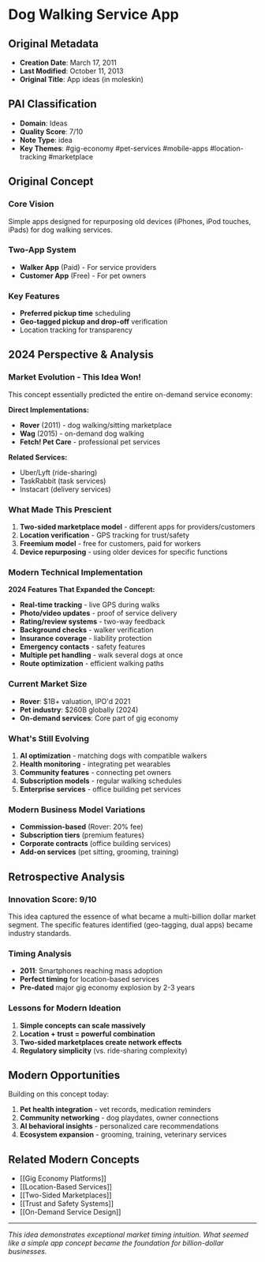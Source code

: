 # Dog Walking Service App

## Original Metadata
- **Creation Date**: March 17, 2011
- **Last Modified**: October 11, 2013
- **Original Title**: App ideas (in moleskin)

## PAI Classification
- **Domain**: Ideas
- **Quality Score**: 7/10
- **Note Type**: idea
- **Key Themes**: #gig-economy #pet-services #mobile-apps #location-tracking #marketplace

## Original Concept

### Core Vision
Simple apps designed for repurposing old devices (iPhones, iPod touches, iPads) for dog walking services.

### Two-App System
- **Walker App** (Paid) - For service providers
- **Customer App** (Free) - For pet owners

### Key Features
- **Preferred pickup time** scheduling
- **Geo-tagged pickup and drop-off** verification
- Location tracking for transparency

## 2024 Perspective & Analysis

### Market Evolution - This Idea Won!
This concept essentially predicted the entire on-demand service economy:

**Direct Implementations:**
- **Rover** (2011) - dog walking/sitting marketplace
- **Wag** (2015) - on-demand dog walking
- **Fetch! Pet Care** - professional pet services

**Related Services:**
- Uber/Lyft (ride-sharing)
- TaskRabbit (task services)
- Instacart (delivery services)

### What Made This Prescient
1. **Two-sided marketplace model** - different apps for providers/customers
2. **Location verification** - GPS tracking for trust/safety
3. **Freemium model** - free for customers, paid for workers
4. **Device repurposing** - using older devices for specific functions

### Modern Technical Implementation

**2024 Features That Expanded the Concept:**
- **Real-time tracking** - live GPS during walks
- **Photo/video updates** - proof of service delivery
- **Rating/review systems** - two-way feedback
- **Background checks** - walker verification
- **Insurance coverage** - liability protection
- **Emergency contacts** - safety features
- **Multiple pet handling** - walk several dogs at once
- **Route optimization** - efficient walking paths

### Current Market Size
- **Rover**: $1B+ valuation, IPO'd 2021
- **Pet industry**: $260B globally (2024)
- **On-demand services**: Core part of gig economy

### What's Still Evolving
1. **AI optimization** - matching dogs with compatible walkers
2. **Health monitoring** - integrating pet wearables
3. **Community features** - connecting pet owners
4. **Subscription models** - regular walking schedules
5. **Enterprise services** - office building pet services

### Modern Business Model Variations
- **Commission-based** (Rover: 20% fee)
- **Subscription tiers** (premium features)
- **Corporate contracts** (office building services)
- **Add-on services** (pet sitting, grooming, training)

## Retrospective Analysis

### Innovation Score: 9/10
This idea captured the essence of what became a multi-billion dollar market segment. The specific features identified (geo-tagging, dual apps) became industry standards.

### Timing Analysis
- **2011**: Smartphones reaching mass adoption
- **Perfect timing** for location-based services
- **Pre-dated** major gig economy explosion by 2-3 years

### Lessons for Modern Ideation
1. **Simple concepts can scale massively**
2. **Location + trust = powerful combination**
3. **Two-sided marketplaces create network effects**
4. **Regulatory simplicity** (vs. ride-sharing complexity)

## Modern Opportunities
Building on this concept today:
1. **Pet health integration** - vet records, medication reminders
2. **Community networking** - dog playdates, owner connections
3. **AI behavioral insights** - personalized care recommendations
4. **Ecosystem expansion** - grooming, training, veterinary services

## Related Modern Concepts
- [[Gig Economy Platforms]]
- [[Location-Based Services]]
- [[Two-Sided Marketplaces]]
- [[Trust and Safety Systems]]
- [[On-Demand Service Design]]

---

*This idea demonstrates exceptional market timing intuition. What seemed like a simple app concept became the foundation for billion-dollar businesses.*